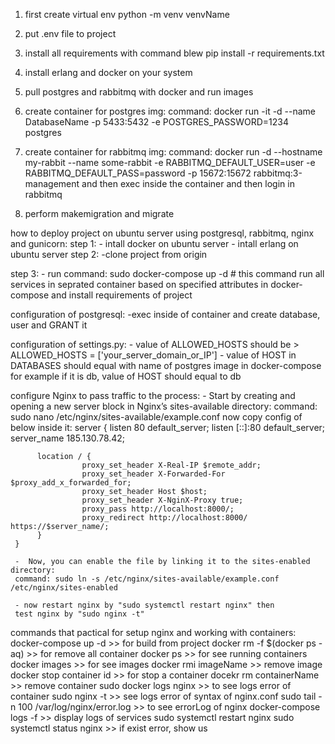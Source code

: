1) first create virtual env
python -m venv venvName

2) put .env file to project

3) install all requirements with command blew
     pip install -r requirements.txt

4) install erlang and docker on your system

5) pull postgres and rabbitmq with docker and run images

6) create container for postgres img:
command: docker run -it -d --name DatabaseName -p 5433:5432 -e POSTGRES_PASSWORD=1234 postgres

7) create container for rabbitmq img:
command: docker run -d --hostname my-rabbit --name some-rabbit -e RABBITMQ_DEFAULT_USER=user -e RABBITMQ_DEFAULT_PASS=password -p 15672:15672 rabbitmq:3-management
and then exec inside the container and then login in rabbitmq

8) perform makemigration and migrate 

how to deploy project on ubuntu server using postgresql, rabbitmq, nginx and gunicorn:
 step 1:
     - intall docker on ubuntu server
     - intall erlang on ubuntu server
step 2:
     -clone project from origin 

step 3:
     - run command: sudo docker-compose up -d
     # this command run all services in seprated container based on specified attributes in docker-compose and install requirements of project


configuration of postgresql:
     -exec inside of container and create database, user and GRANT it

configuration of settings.py:
     - value of ALLOWED_HOSTS should be >  ALLOWED_HOSTS = ['your_server_domain_or_IP']
     - value of HOST in DATABASES should equal with name of postgres image in docker-compose
     for example if it is db, value of HOST should equal to db 

configure Nginx to pass traffic to the process:
     - Start by creating and opening a new server block in Nginx’s sites-available directory:
     command: sudo nano /etc/nginx/sites-available/example.conf 
     now copy config of below inside it:
     server {
          listen 80 default_server;
          listen [::]:80 default_server;
          server_name 185.130.78.42;

          location / {
                    proxy_set_header X-Real-IP $remote_addr;
                    proxy_set_header X-Forwarded-For $proxy_add_x_forwarded_for;
                    proxy_set_header Host $host;
                    proxy_set_header X-NginX-Proxy true;
                    proxy_pass http://localhost:8000/;
                    proxy_redirect http://localhost:8000/ https://$server_name/;
          }
     }

     -  Now, you can enable the file by linking it to the sites-enabled directory:
     command: sudo ln -s /etc/nginx/sites-available/example.conf /etc/nginx/sites-enabled

     - now restart nginx by "sudo systemctl restart nginx" then
     test nginx by "sudo nginx -t"

commands that pactical for setup nginx and working with containers:
     docker-compose up -d >> for build from project
     docker rm -f $(docker ps -aq) >> for remove all container
     docker ps >> for see running containers
     docker images >> for see images
     docker rmi imageName >> remove image
     docker stop container id >> for stop a container
     docekr rm containerName >> remove container
     sudo docker logs nginx >> to see logs error of container
     sudo nginx -t >> see logs error of syntax of nginx.conf
     sudo tail -n 100 /var/log/nginx/error.log >> to see errorLog of nginx
     docker-compose logs -f >> display logs of services
     sudo systemctl restart nginx
     sudo systemctl status nginx >> if exist error, show us

